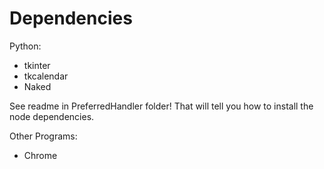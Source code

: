 # Dependencies

Python:
 - tkinter
 - tkcalendar
 - Naked

See readme in PreferredHandler folder! That will tell you how to install the node dependencies.

Other Programs:
 - Chrome
